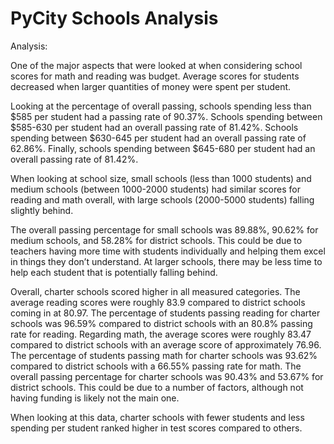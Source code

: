 # PyCity Schools Analysis

Analysis:

One of the major aspects that were looked at when considering school scores for math and reading was budget. Average scores for students decreased when larger quantities of money were spent per student. 

Looking at the percentage of overall passing, schools spending less than $585 per student had a passing rate of 90.37%. Schools spending between $585-630 per student had an overall passing rate of 81.42%. Schools spending between $630-645 per student had an overall passing rate of 62.86%. Finally, schools spending between $645-680 per student had an overall passing rate of 81.42%. 

When looking at school size, small schools (less than 1000 students) and medium schools (between 1000-2000 students) had similar scores for reading and math overall, with large schools (2000-5000 students) falling slightly behind. 

The overall passing percentage for small schools was 89.88%, 90.62% for medium schools, and 58.28% for district schools. This could be due to teachers having more time with students individually and helping them excel in things they don’t understand. At larger schools, there may be less time to help each student that is potentially falling behind.
 
Overall, charter schools scored higher in all measured categories. The average reading scores were roughly 83.9 compared to district schools coming in at 80.97. The percentage of students passing reading for charter schools was 96.59% compared to district schools with an 80.8% passing rate for reading. 
Regarding math, the average scores were roughly 83.47 compared to district schools with an average score of approximately 76.96. The percentage of students passing math for charter schools was 93.62% compared to district schools with a 66.55% passing rate for math. The overall passing percentage for charter schools was 90.43% and 53.67% for district schools. This could be due to a number of factors, although not having funding is likely not the main one.

When looking at this data, charter schools with fewer students and less spending per student ranked higher in test scores compared to others. 
